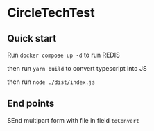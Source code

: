 # CircleTechTest

## Quick start
Run `docker compose up -d` to run REDIS

then run `yarn build` to convert typescript into JS

then run `node ./dist/index.js`

## End points
SEnd multipart form with file in field `toConvert`